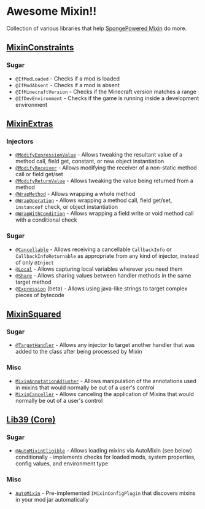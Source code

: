 # Awesome Mixin!!

Collection of various libraries that help [SpongePowered Mixin](https://github.com/SpongePowered/Mixin) do more.

## [MixinConstraints](https://github.com/Moulberry/MixinConstraints)

### Sugar
- `@IfModLoaded` - Checks if a mod is loaded
- `@IfModAbsent` - Checks if a mod is absent
- `@IfMinecraftVersion` - Checks if the Minecraft version matches a range
- `@IfDevEnvironment` - Checks if the game is running inside a development environment

## [MixinExtras](https://github.com/LlamaLad7/MixinExtras)

### Injectors
- [`@ModifyExpressionValue`](https://github.com/LlamaLad7/MixinExtras/wiki/ModifyExpressionValue) - Allows tweaking the resultant value of a method call, field get, constant, or new object instantiation
- [`@ModifyReceiver`](https://github.com/LlamaLad7/MixinExtras/wiki/ModifyReceiver) - Allows modifying the receiver of a non-static method call or field get/set
- [`@ModifyReturnValue`](https://github.com/LlamaLad7/MixinExtras/wiki/ModifyReturnValue) - Allows tweaking the value being returned from a method
- [`@WrapMethod`](https://github.com/LlamaLad7/MixinExtras/wiki/WrapMethod) - Allows wrapping a whole method
- [`@WrapOperation`](https://github.com/LlamaLad7/MixinExtras/wiki/WrapOperation) - Allows wrapping a method call, field get/set, `instanceof` check, or object instantiation
- [`@WrapWithCondition`](https://github.com/LlamaLad7/MixinExtras/wiki/WrapWithCondition) - Allows wrapping a field write or void method call with a conditional check

### Sugar
- [`@Cancellable`](https://github.com/LlamaLad7/MixinExtras/wiki/Cancellable) - Allows receiving a cancellable `CallbackInfo` or `CallbackInfoReturnable` as appropriate from any kind of injector, instead of only `@Inject`
- [`@Local`](https://github.com/LlamaLad7/MixinExtras/wiki/Local) - Allows capturing local variables wherever you need them
- [`@Share`](https://github.com/LlamaLad7/MixinExtras/wiki/Share) - Allows sharing values between handler methods in the same target method
- [`@Expression`](https://github.com/LlamaLad7/MixinExtras/wiki/Expressions) (beta) - Allows using java-like strings to target complex pieces of bytecode

## [MixinSquared](https://github.com/Bawnorton/MixinSquared)

### Sugar
- [`@TargetHandler`](https://github.com/Bawnorton/MixinSquared/wiki) - Allows any injector to target another handler that was added to the class after being processed by Mixin

### Misc
- [`MixinAnnotationAdjuster`](https://github.com/Bawnorton/MixinSquared/wiki/Mixin-Annotation-Adjuster) - Allows manipulation of the annotations used in mixins that would normally be out of a user's control
- [`MixinCanceller`](https://github.com/Bawnorton/MixinSquared/wiki/Mixin-Canceller) - Allows canceling the application of Mixins that would normally be out of a user's control

## [Lib39 (Core)](https://git.sleeping.town/unascribed-mods/Lib39)

### Sugar
- [`@AutoMixinEligible`](https://git.sleeping.town/unascribed-mods/Lib39/src/branch/1.20.1/src/main/java/com/unascribed/lib39/core/mixinsupport/AutoMixinEligible.java) - Allows loading mixins via AutoMixin (see below) conditionally - implements checks for loaded mods, system properties, config values, and environment type

### Misc
- [`AutoMixin`](https://git.sleeping.town/unascribed-mods/Lib39/wiki/Core#automixin) - Pre-implemented `IMixinConfigPlugin` that discovers mixins in your mod jar automatically
